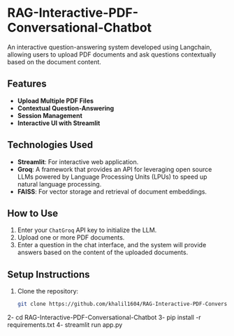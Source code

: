 # RAG-Interactive-PDF-Conversational-Chatbot
An interactive question-answering system developed using Langchain, allowing users to upload PDF documents and ask questions contextually based on the document content.

## Features
- **Upload Multiple PDF Files**
- **Contextual Question-Answering**
- **Session Management**
- **Interactive UI with Streamlit**

## Technologies Used
- **Streamlit**: For interactive web application.
- **Groq**: A framework that provides an API for leveraging open source LLMs powered by Language Processing Units (LPUs) to speed up natural language processing.
- **FAISS**: For vector storage and retrieval of document embeddings.

## How to Use
1. Enter your `ChatGroq` API key to initialize the LLM.
2. Upload one or more PDF documents.
3. Enter a question in the chat interface, and the system will provide answers based on the content of the uploaded documents.

## Setup Instructions
1. Clone the repository:
   ```bash
   git clone https://github.com/khalil1604/RAG-Interactive-PDF-Conversational-Chatbot
2- cd RAG-Interactive-PDF-Conversational-Chatbot
3- pip install -r requirements.txt
4- streamlit run app.py


  

